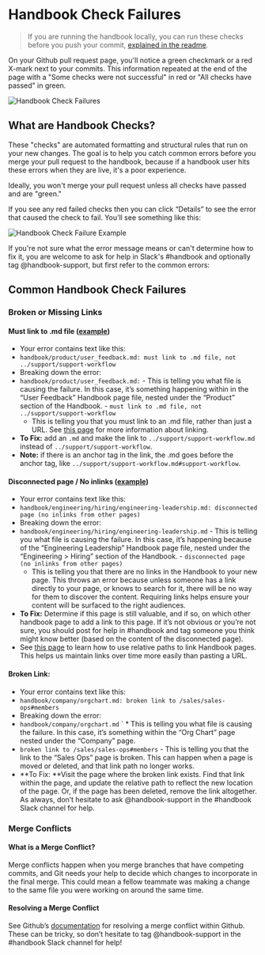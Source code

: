 # Handbook Check Failures

> If you are running the handbook locally, you can run these checks before you push your commit, [explained in the readme](../../README.md).

On your Github pull request page, you'll notice a green checkmark or a red X-mark next to your commits. This information repeated at the end of the page with a "Some checks were not successful" in red or "All checks have passed" in green.

![Handbook Check Failures](https://storage.googleapis.com/sourcegraph-assets/handbook/handbook-checks.png)

## What are Handbook Checks?

These "checks" are automated formatting and structural rules that run on your new changes. The goal is to help you catch common errors before you merge your pull request to the handbook, because if a handbook user hits these errors when they are live, it's a poor experience.

Ideally, you won't merge your pull request unless all checks have passed and are "green."

If you see any red failed checks then you can click “Details” to see the error that caused the check to fail. You’ll see something like this:

![Handbook Check Failure Example](https://storage.googleapis.com/sourcegraph-assets/handbook/relocate-page-errors.png)

If you're not sure what the error message means or can't determine how to fix it, you are welcome to ask for help in Slack's #handbook and optionally tag @handbook-support, but first refer to the common errors:

## Common Handbook Check Failures

### Broken or Missing Links

#### **Must link to .md file** ([example](https://github.com/sourcegraph/about/runs/2976049292))
  - Your error contains text like this:
   - `handbook/product/user_feedback.md: must link to .md file, not ../support/support-workflow`
  - Breaking down the error:
   - `handbook/product/user_feedback.md:`
    - This is telling you what file is causing the failure. In this case, it’s something happening within in the “User Feedback” Handbook page file, nested under the “Product” section of the Handbook.
    - `must link to .md file, not ../support/support-workflow `
     - This is telling you that you must link to an .md file, rather than just a URL. See [this page](linking-within-handbook.md) for more information about linking.
  - **To Fix:** add an `.md` and make the link to `../support/support-workflow.md` instead of `../support/support-workflow`.
  - **Note:** if there is an anchor tag in the link, the .md goes before the anchor tag, like `../support/support-workflow.md#support-workflow`.
#### **Disconnected page / No inlinks** ([example](https://github.com/sourcegraph/about/runs/2975885844))
  - Your error contains text like this:
   - `handbook/engineering/hiring/engineering-leadership.md: disconnected page (no inlinks from other pages)`
  - Breaking down the error:
   - `handbook/engineering/hiring/engineering-leadership.md`
    - This is telling you what file is causing the failure. In this case, it’s happening because of the “Engineering Leadership” Handbook page file, nested under the “Engineering > Hiring” section of the Handbook.
    - `disconnected page (no inlinks from other pages)`
     - This is telling you that there are no links in the Handbook to your new page. This throws an error because unless someone has a link directly to your page, or knows to search for it, there will be no way for them to discover the content. Requiring links helps ensure your content will be surfaced to the right audiences.
  - **To Fix:** Determine if this page is still valuable, and if so, on which other handbook page to add a link to this page. If it’s not obvious or you’re not sure, you should post for help in #handbook and tag someone you think might know better (based on the content of the disconnected page).
  - See [this page](linking-within-handbook.md) to learn how to use relative paths to link Handbook pages. This helps us maintain links over time more easily than pasting a URL.
#### **Broken Link:**
  - Your error contains text like this:
   - `handbook/company/orgchart.md: broken link to /sales/sales-ops#members`
  - Breaking down the error:
   - `handbook/company/orgchart.md`
      ` \* This is telling you what file is causing the failure. In this case, it’s something within the “Org Chart” page nested under the “Company” page.
   - `broken link to /sales/sales-ops#members`
    - This is telling you that the link to the “Sales Ops” page is broken. This can happen when a page is moved or deleted, and that link path no longer works.
  - **To Fix: **Visit the page where the broken link exists. Find that link within the page, and update the relative path to reflect the new location of the page. Or, if the page has been deleted, remove the link altogether. As always, don’t hesitate to ask @handbook-support in the #handbook Slack channel for help.

### Merge Conflicts

#### What is a Merge Conflict?

Merge conflicts happen when you merge branches that have competing commits, and Git needs your help to decide which changes to incorporate in the final merge. This could mean a fellow teammate was making a change to the same file you were working on around the same time.

#### Resolving a Merge Conflict

See Github’s [documentation](https://docs.github.com/en/github/collaborating-with-pull-requests/addressing-merge-conflicts/resolving-a-merge-conflict-on-github) for resolving a merge conflict within Github. These can be tricky, so don’t hesitate to tag @handbook-support in the #handbook Slack channel for help!

